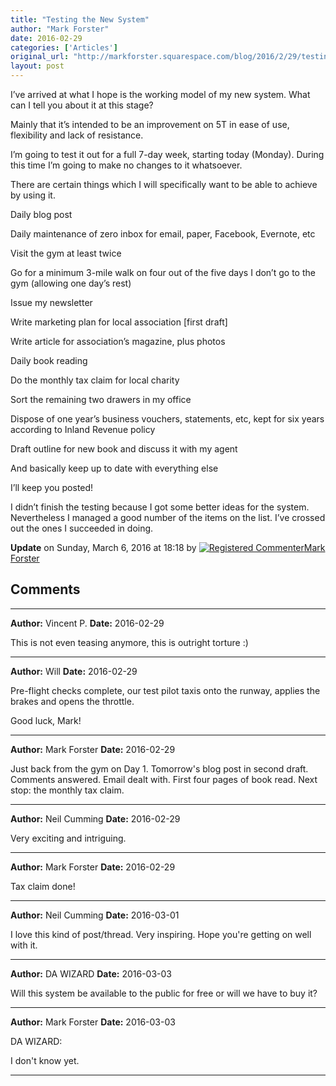 ```yaml
---
title: "Testing the New System"
author: "Mark Forster"
date: 2016-02-29
categories: ['Articles']
original_url: "http://markforster.squarespace.com/blog/2016/2/29/testing-the-new-system.html"
layout: post
---
```


I’ve arrived at what I hope is the working model of my new system. What can I tell you about it at this stage?

Mainly that it’s intended to be an improvement on 5T in ease of use, flexibility and lack of resistance.

I’m going to test it out for a full 7-day week, starting today (Monday). During this time I’m going to make no changes to it whatsoever.

There are certain things which I will specifically want to be able to achieve by using it.

Daily blog post

Daily maintenance of zero inbox for email, paper, Facebook, Evernote, etc

Visit the gym at least twice

Go for a minimum 3-mile walk on four out of the five days I don’t go to the gym (allowing one day’s rest)

Issue my newsletter

Write marketing plan for local association [first draft]

Write article for association’s magazine, plus photos

Daily book reading

Do the monthly tax claim for local charity

Sort the remaining two drawers in my office

Dispose of one year’s business vouchers, statements, etc, kept for six years according to Inland Revenue policy

Draft outline for new book and discuss it with my agent

And basically keep up to date with everything else

I’ll keep you posted!

I didn’t finish the testing because I got some better ideas for the system. Nevertheless I managed a good number of the items on the list. I’ve crossed out the ones I succeeded in doing.

**Update** on Sunday, March 6, 2016 at 18:18 by
[![Registered Commenter](/universal/images/transparent.png "Registered Commenter")Mark Forster](/member/markforster "Registered Commenter")


## Comments

---

**Author:** Vincent P.
**Date:** 2016-02-29

This is not even teasing anymore, this is outright torture :)

---

**Author:** Will
**Date:** 2016-02-29

Pre-flight checks complete, our test pilot taxis onto the runway, applies the brakes and opens the throttle.   
  
Good luck, Mark!

---

**Author:** Mark Forster
**Date:** 2016-02-29

Just back from the gym on Day 1. Tomorrow's blog post in second draft. Comments answered. Email dealt with. First four pages of book read. Next stop: the monthly tax claim.

---

**Author:** Neil Cumming
**Date:** 2016-02-29

Very exciting and intriguing.

---

**Author:** Mark Forster
**Date:** 2016-02-29

Tax claim done!

---

**Author:** Neil Cumming
**Date:** 2016-03-01

I love this kind of post/thread. Very inspiring. Hope you're getting on well with it.

---

**Author:** DA WIZARD
**Date:** 2016-03-03

Will this system be available to the public for free or will we have to buy it?

---

**Author:** Mark Forster
**Date:** 2016-03-03

DA WIZARD:  
  
I don't know yet.

---
